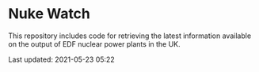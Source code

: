 # Nuke Watch

This repository includes code for retrieving the latest information available on the output of EDF nuclear power plants in the UK.

Last updated: 2021-05-23 05:22